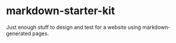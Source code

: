 markdown-starter-kit
====================

Just enough stuff to design and test for a website using markdown-generated pages.
